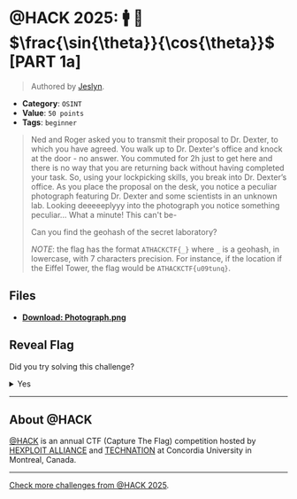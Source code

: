 # @HACK 2025: 🚹 🎩 $\frac{\sin{\theta}}{\cos{\theta}}$ [PART 1a]

> Authored by [Jeslyn](https://github.com/JenLys).

- **Category**: `OSINT`
- **Value**: `50 points`
- **Tags**: `beginner`

> Ned and Roger asked you to transmit their proposal to Dr. Dexter, to which you have agreed. You walk up to Dr. Dexter's office and knock at the door - no answer. You commuted for 2h just to get here and there is no way that you are returning back without having completed your task. So, using your lockpicking skills, you break into Dr. Dexter’s office. As you place the proposal on the desk, you notice a peculiar photograph featuring Dr. Dexter and some scientists in an unknown lab. Looking deeeeeplyyy into the photograph you notice something peculiar...
> What a minute! This can't be-
> 
> Can you find the geohash of the secret laboratory?
> 
> *NOTE*: the flag has the format `ATHACKCTF{_}` where `_` is a geohash, in lowercase, with 7 characters precision. For instance, if the location if the Eiffel Tower, the flag would be `ATHACKCTF{u09tunq}`.
> 

## Files
- **[Download: Photograph.png](https://github.com/athack-ctf/chall2025-man-hat-sin-cos-1a/raw/refs/heads/main/offline-artifacts/Photograph.png)**

## Reveal Flag

Did you try solving this challenge?
<details>
<summary>
Yes
</summary>

Did you **REALLY** try solving this challenge?

<details>
<summary>
Yes, I promise!
</summary>

Flag: `ATHACKCTF{f25dugu}`

</details>
</details>


---

## About @HACK
[@HACK](https://athackctf.com/) is an annual CTF (Capture The Flag) competition hosted by [HEXPLOIT ALLIANCE](https://hexploit-alliance.com/) and [TECHNATION](https://technationcanada.ca/) at Concordia University in Montreal, Canada.

---
[Check more challenges from @HACK 2025](https://github.com/athack-ctf/AtHackCTF-2025-Challenges).